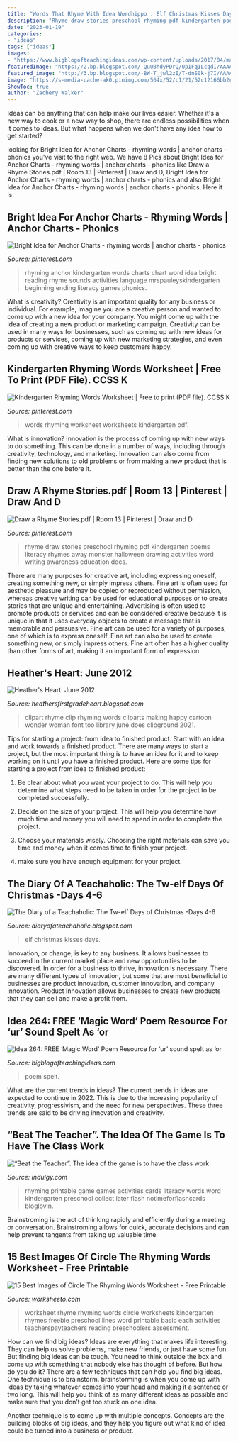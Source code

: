 ```yaml
---
title: "Words That Rhyme With Idea Wordhippo : Elf Christmas Kisses Days"
description: "Rhyme draw stories preschool rhyming pdf kindergarten poems literacy rhymes away monster halloween drawing activities word writing awareness education docs"
date: "2023-01-19"
categories:
- "ideas"
tags: ["ideas"]
images:
- "https://www.bigblogofteachingideas.com/wp-content/uploads/2017/04/magicwordnes.jpg"
featuredImage: "https://2.bp.blogspot.com/-QuUBhdyPDrQ/UpIFq1LcqdI/AAAAAAAAAog/OCJXnhJsCk4/s1600/Day7Poem.png"
featured_image: "http://3.bp.blogspot.com/-BW-T_jwl2zI/T-dnS0k-j7I/AAAAAAAABZE/WggAN8f7Jpk/s1600/Slide3.JPG"
image: "https://s-media-cache-ak0.pinimg.com/564x/52/c1/21/52c12166bb2c1a3ce3871e7292c6bb50.jpg"
ShowToc: true
author: "Zachery Walker"
---
```



Ideas can be anything that can help make our lives easier. Whether it's a new way to cook or a new way to shop, there are endless possibilities when it comes to ideas. But what happens when we don't have any idea how to get started? 

	

		
looking for Bright Idea for Anchor Charts - rhyming words | anchor charts - phonics you've visit to the right web. We have 8 Pics about Bright Idea for Anchor Charts - rhyming words | anchor charts - phonics like Draw a Rhyme Stories.pdf | Room 13 | Pinterest | Draw and D, Bright Idea for Anchor Charts - rhyming words | anchor charts - phonics and also Bright Idea for Anchor Charts - rhyming words | anchor charts - phonics. Here it is:
		
    
## Bright Idea For Anchor Charts - Rhyming Words | Anchor Charts - Phonics

<img loading=lazy src="https://s-media-cache-ak0.pinimg.com/originals/7d/cd/14/7dcd140603da69c0c7acc4bcfcc4271e.png" onerror="this.onerror=null;this.src='https://tse2.mm.bing.net/th?id=OIP.iaUvaeKFIB8aYMM80YBI4gHaKw&amp;pid=15.1';" alt="Bright Idea for Anchor Charts - rhyming words | anchor charts - phonics">

_Source: pinterest.com_

>rhyming anchor kindergarten words charts chart word idea bright reading rhyme sounds activities language mrspauleyskindergarten beginning ending literacy games phonics. 

	

What is creativity?
Creativity is an important quality for any business or individual. For example, imagine you are a creative person and wanted to come up with a new idea for your company. You might come up with the idea of creating a new product or marketing campaign. Creativity can be used in many ways for businesses, such as coming up with new ideas for products or services, coming up with new marketing strategies, and even coming up with creative ways to keep customers happy.

    
## Kindergarten Rhyming Words Worksheet | Free To Print (PDF File). CCSS K

<img loading=lazy src="https://s-media-cache-ak0.pinimg.com/736x/9f/d4/e8/9fd4e8f3c0ab5eb3ceb147cea3a6f5c3.jpg" onerror="this.onerror=null;this.src='https://tse2.mm.bing.net/th?id=OIP.Zzm6s_m75los0cMWqKKN3wAAAA&amp;pid=15.1';" alt="Kindergarten Rhyming Words Worksheet | Free to print (PDF file). CCSS K">

_Source: pinterest.com_

>words rhyming worksheet worksheets kindergarten pdf. 

	

What is innovation?
Innovation is the process of coming up with new ways to do something. This can be done in a number of ways, including through creativity, technology, and marketing. Innovation can also come from finding new solutions to old problems or from making a new product that is better than the one before it.

    
## Draw A Rhyme Stories.pdf | Room 13 | Pinterest | Draw And D

<img loading=lazy src="https://s-media-cache-ak0.pinimg.com/564x/52/c1/21/52c12166bb2c1a3ce3871e7292c6bb50.jpg" onerror="this.onerror=null;this.src='https://tse1.mm.bing.net/th?id=OIP.up67QWcD_fOME7g3jExGDAHaJk&amp;pid=15.1';" alt="Draw a Rhyme Stories.pdf | Room 13 | Pinterest | Draw and D">

_Source: pinterest.com_

>rhyme draw stories preschool rhyming pdf kindergarten poems literacy rhymes away monster halloween drawing activities word writing awareness education docs. 

	

There are many purposes for creative art, including expressing oneself, creating something new, or simply impress others. Fine art is often used for aesthetic pleasure and may be copied or reproduced without permission, whereas creative writing can be used for educational purposes or to create stories that are unique and entertaining. Advertising is often used to promote products or services and can be considered creative because it is unique in that it uses everyday objects to create a message that is memorable and persuasive.
Fine art can be used for a variety of purposes, one of which is to express oneself. Fine art can also be used to create something new, or simply impress others. Fine art often has a higher quality than other forms of art, making it an important form of expression.

    
## Heather&#039;s Heart: June 2012

<img loading=lazy src="http://3.bp.blogspot.com/-BW-T_jwl2zI/T-dnS0k-j7I/AAAAAAAABZE/WggAN8f7Jpk/s1600/Slide3.JPG" onerror="this.onerror=null;this.src='https://tse2.mm.bing.net/th?id=OIP.1w_jUDcIj7rQNpy9eLuAnwHaFj&amp;pid=15.1';" alt="Heather&#039;s Heart: June 2012">

_Source: heathersfirstgradeheart.blogspot.com_

>clipart rhyme clip rhyming words cliparts making happy cartoon wonder woman font too library june does clipground 2021. 

	

Tips for starting a project: from idea to finished product.
Start with an idea and work towards a finished product. There are many ways to start a project, but the most important thing is to have an idea for it and to keep working on it until you have a finished product. Here are some tips for starting a project from idea to finished product: 
1. Be clear about what you want your project to do. This will help you determine what steps need to be taken in order for the project to be completed successfully. 

2. Decide on the size of your project. This will help you determine how much time and money you will need to spend in order to complete the project. 

3. Choose your materials wisely. Choosing the right materials can save you time and money when it comes time to finish your project. 

4. make sure you have enough equipment for your project.

    
## The Diary Of A Teachaholic: The Tw-elf Days Of Christmas -Days 4-6

<img loading=lazy src="https://2.bp.blogspot.com/-QuUBhdyPDrQ/UpIFq1LcqdI/AAAAAAAAAog/OCJXnhJsCk4/s1600/Day7Poem.png" onerror="this.onerror=null;this.src='https://tse1.mm.bing.net/th?id=OIP.fniCYXJ16ZqnoKtOLWpF1AHaFW&amp;pid=15.1';" alt="The Diary of a Teachaholic: The Tw-elf Days of Christmas -Days 4-6">

_Source: diaryofateachaholic.blogspot.com_

>elf christmas kisses days. 

	

Innovation, or change, is key to any business. It allows businesses to succeed in the current market place and new opportunities to be discovered. In order for a business to thrive, innovation is necessary. There are many different types of innovation, but some that are most beneficial to businesses are product innovation, customer innovation, and company innovation. Product Innovation allows businesses to create new products that they can sell and make a profit from.

    
## Idea 264: FREE ‘Magic Word’ Poem Resource For ‘ur’ Sound Spelt As ‘or

<img loading=lazy src="https://www.bigblogofteachingideas.com/wp-content/uploads/2017/04/magicwordnes.jpg" onerror="this.onerror=null;this.src='https://tse1.mm.bing.net/th?id=OIP.K79bOt9i4kDF8FJndTlcLwHaIY&amp;pid=15.1';" alt="Idea 264: FREE ‘Magic Word’ Poem Resource for ‘ur’ sound spelt as ‘or">

_Source: bigblogofteachingideas.com_

>poem spelt. 

	

What are the current trends in ideas?
The current trends in ideas are expected to continue in 2022. This is due to the increasing popularity of creativity, progressivism, and the need for new perspectives. These three trends are said to be driving innovation and creativity.

    
## “Beat The Teacher”. The Idea Of The Game Is To Have The Class Work

<img loading=lazy src="https://ind5.ccio.co/X1/95/82/6e4285bb5fb9593e7b7348220d5d7da3.jpg?iw=300" onerror="this.onerror=null;this.src='https://tse4.mm.bing.net/th?id=OIP.lGLUoPTwwyGZhHynLtJfBQAAAA&amp;pid=15.1';" alt="“Beat the Teacher”. The idea of the game is to have the class work">

_Source: indulgy.com_

>rhyming printable game games activities cards literacy words word kindergarten preschool collect later flash notimeforflashcards bloglovin. 

	

Brainstroming is the act of thinking rapidly and efficiently during a meeting or conversation. Brainstroming allows for quick, accurate decisions and can help prevent tangents from taking up valuable time.

    
## 15 Best Images Of Circle The Rhyming Words Worksheet - Free Printable

<img loading=lazy src="http://www.worksheeto.com/postpic/2010/08/words-that-rhyme-with-circle_42023.jpg" onerror="this.onerror=null;this.src='https://tse3.mm.bing.net/th?id=OIP.6OBBfUbo8OYTJWnbTf09VAAAAA&amp;pid=15.1';" alt="15 Best Images of Circle The Rhyming Words Worksheet - Free Printable">

_Source: worksheeto.com_

>worksheet rhyme rhyming words circle worksheets kindergarten rhymes freebie preschool lines word printable basic each activities teacherspayteachers reading preschoolers assessment. 

	

How can we find big ideas?
Ideas are everything that makes life interesting. They can help us solve problems, make new friends, or just have some fun. But finding big ideas can be tough. You need to think outside the box and come up with something that nobody else has thought of before. But how do you do it? There are a few techniques that can help you find big ideas. 
One technique is to brainstorm. brainstorming is when you come up with ideas by taking whatever comes into your head and making it a sentence or two long. This will help you think of as many different ideas as possible and make sure that you don’t get too stuck on one idea. 

Another technique is to come up with multiple concepts. Concepts are the building blocks of big ideas, and they help you figure out what kind of idea could be turned into a business or product.

